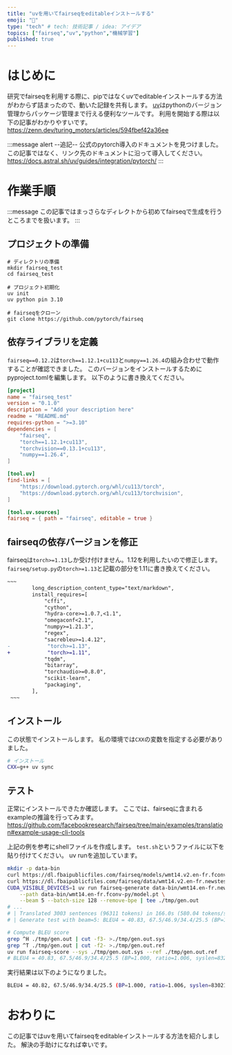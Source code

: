 ```yaml
---
title: "uvを用いてfairseqをeditableインストールする"
emoji: "🔰"
type: "tech" # tech: 技術記事 / idea: アイデア
topics: ["fairseq","uv","python","機械学習"]
published: true
---
```


# はじめに
研究でfairseqを利用する際に、pipではなくuvでeditableインストールする方法がわからず詰まったので、動いた記録を共有します。
[uv](https://docs.astral.sh/uv/)はpythonのバージョン管理からパッケージ管理まで行える便利なツールです。
利用を開始する際は以下の記事がわかりやすいです。
https://zenn.dev/turing_motors/articles/594fbef42a36ee

:::message alert
--追記--
公式のpytorch導入のドキュメントを見つけました。
この記事ではなく、リンク先のドキュメントに沿って導入してください。
https://docs.astral.sh/uv/guides/integration/pytorch/
:::

# 作業手順

:::message
この記事ではまっさらなディレクトから初めてfairseqで生成を行うところまでを扱います。
:::
## プロジェクトの準備
```shell
# ディレクトリの準備
mkdir fairseq_test
cd fairseq_test

# プロジェクト初期化
uv init
uv python pin 3.10

# fairseqをクローン
git clone https://github.com/pytorch/fairseq
```
## 依存ライブラリを定義
`fairseq==0.12.2`は`torch==1.12.1+cu113`と`numpy==1.26.4`の組み合わせで動作することが確認できました。
このバージョンをインストールするためにpyproject.tomlを編集します。
以下のように書き換えてください。
```toml
[project]
name = "fairseq_test"
version = "0.1.0"
description = "Add your description here"
readme = "README.md"
requires-python = ">=3.10"
dependencies = [
    "fairseq",
    "torch==1.12.1+cu113",
    "torchvision==0.13.1+cu113",
    "numpy==1.26.4",
]

[tool.uv]
find-links = [
    "https://download.pytorch.org/whl/cu113/torch",
    "https://download.pytorch.org/whl/cu113/torchvision",
]

[tool.uv.sources]
fairseq = { path = "fairseq", editable = true }
```
## fairseqの依存バージョンを修正
fairseqは`torch>=1.13`しか受け付けません。1.12を利用したいので修正します。
`fairseq/setup.py`の`torch>=1.13`と記載の部分を1.11に書き換えてください。
```diff python
~~~       
        long_description_content_type="text/markdown",
        install_requires=[
            "cffi",
            "cython",
            "hydra-core>=1.0.7,<1.1",
            "omegaconf<2.1",
            "numpy>=1.21.3",
            "regex",
            "sacrebleu>=1.4.12",
-            "torch>=1.13",
+            "torch>=1.11",
            "tqdm",
            "bitarray",
            "torchaudio>=0.8.0",
            "scikit-learn",
            "packaging",
        ],
 ~~~
```
## インストール
この状態でインストールします。
私の環境では`CXX`の変数を指定する必要がありました。
```bash
# インストール
CXX=g++ uv sync
```
## テスト
正常にインストールできたか確認します。
ここでは、fairseqに含まれるexampleの推論を行ってみます。
https://github.com/facebookresearch/fairseq/tree/main/examples/translation#example-usage-cli-tools

上記の例を参考にshellファイルを作成します。
`test.sh`というファイルに以下を貼り付けてください。
uv runを追加しています。
```bash:test.sh
mkdir -p data-bin
curl https://dl.fbaipublicfiles.com/fairseq/models/wmt14.v2.en-fr.fconv-py.tar.bz2 | tar xvjf - -C data-bin
curl https://dl.fbaipublicfiles.com/fairseq/data/wmt14.v2.en-fr.newstest2014.tar.bz2 | tar xvjf - -C data-bin
CUDA_VISIBLE_DEVICES=1 uv run fairseq-generate data-bin/wmt14.en-fr.newstest2014 \
    --path data-bin/wmt14.en-fr.fconv-py/model.pt \
    --beam 5 --batch-size 128 --remove-bpe | tee ./tmp/gen.out
# ...
# | Translated 3003 sentences (96311 tokens) in 166.0s (580.04 tokens/s)
# | Generate test with beam=5: BLEU4 = 40.83, 67.5/46.9/34.4/25.5 (BP=1.000, ratio=1.006, syslen=83262, reflen=82787)

# Compute BLEU score
grep ^H ./tmp/gen.out | cut -f3- >./tmp/gen.out.sys
grep ^T ./tmp/gen.out | cut -f2- >./tmp/gen.out.ref
uv run fairseq-score --sys ./tmp/gen.out.sys --ref ./tmp/gen.out.ref
# BLEU4 = 40.83, 67.5/46.9/34.4/25.5 (BP=1.000, ratio=1.006, syslen=83262, reflen=82787)
```
実行結果は以下のようになりました。
```bash
BLEU4 = 40.82, 67.5/46.9/34.4/25.5 (BP=1.000, ratio=1.006, syslen=83021, reflen=82565)
```
# おわりに
この記事ではuvを用いてfairseqをeditableインストールする方法を紹介しました。
解決の手助けになれば幸いです。
